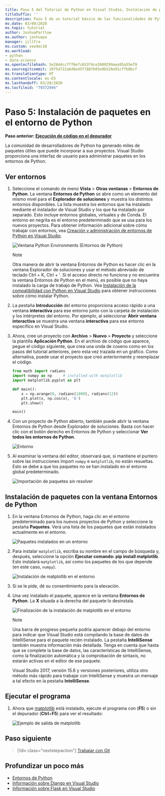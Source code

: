 ```yaml
---
title: Paso 5 del Tutorial de Python en Visual Studio, Instalación de paquetes
titleSuffix: ''
description: Paso 5 de un tutorial básico de las funcionalidades de Python en Visual Studio, en el que se muestran las características de Visual Studio para administrar paquetes en un entorno de Python.
ms.date: 03/09/2020
ms.topic: tutorial
author: JoshuaPartlow
ms.author: joshuapa
manager: jillfra
ms.custom: seodec18
ms.workload:
- python
- data-science
ms.openlocfilehash: 5e2644ccfff0e7c653f4ce2680299aea95a55ef9
ms.sourcegitcommit: 2975d722a6d6e45f7887b05e9b526e91cffb0bcf
ms.translationtype: HT
ms.contentlocale: es-ES
ms.lasthandoff: 03/20/2020
ms.locfileid: "79372946"
---
```

# <a name="step-5-install-packages-in-your-python-environment"></a>Paso 5: Instalación de paquetes en el entorno de Python

**Paso anterior: [Ejecución de código en el depurador](tutorial-working-with-python-in-visual-studio-step-04-debugging.md)**

La comunidad de desarrolladores de Python ha generado miles de paquetes útiles que puede incorporar a sus proyectos. Visual Studio proporciona una interfaz de usuario para administrar paquetes en los entornos de Python.

## <a name="view-environments"></a>Ver entornos

1. Seleccione el comando de menú **Vista** > **Otras ventanas** > **Entornos de Python**. La ventana **Entornos de Python** se abre como un elemento del mismo nivel para el **Explorador de soluciones** y muestra los distintos entornos disponibles. La lista muestra los entornos que ha instalado mediante el instalador de Visual Studio y los que ha instalado por separado. Esto incluye entornos globales, virtuales y de Conda. El entorno en negrita es el entorno predeterminado que se usa para los nuevos proyectos. Para obtener información adicional sobre cómo trabajar con entornos, vea [Creación y administración de entornos de Python en Visual Studio](managing-python-environments-in-visual-studio.md).

   ![Ventana Python Environments (Entornos de Python)](media/environments/environments-default-view-2019.png)

   > [!NOTE]
   > Otra manera de abrir la ventana Entornos de Python es hacer clic en la ventana Explorador de soluciones y usar el método abreviado de teclado Ctrl + K, Ctrl + '. Si el acceso directo no funciona y no encuentra la ventana Entornos de Python en el menú, es posible que no haya instalado la carga de trabajo de Python. Vea [Instalación de la compatibilidad con Python en Visual Studio](installing-python-support-in-visual-studio.md) para obtener instrucciones sobre cómo instalar Python.

2. La pestaña **Introducción** del entorno proporciona acceso rápido a una ventana **interactiva** para ese entorno junto con la carpeta de instalación y los intérpretes del entorno. Por ejemplo, al seleccionar **Abrir ventana interactiva** se muestra una ventana **interactiva** para ese entorno específico en Visual Studio.

3. Ahora, cree un proyecto con **Archivo** > **Nuevo** > **Proyecto** y seleccione la plantilla **Aplicación Python**. En el archivo de código que aparece, pegue el código siguiente, que crea una onda de coseno como en los pasos del tutorial anteriores, pero esta vez trazada en un gráfico. Como alternativa, puede usar el proyecto que creó anteriormente y reemplazar el código. 

    ```python
    from math import radians
    import numpy as np     # installed with matplotlib
    import matplotlib.pyplot as plt

    def main():
        x = np.arange(0, radians(1800), radians(12))
        plt.plot(x, np.cos(x), 'b')
        plt.show()

    main()
    ```

4. Con un proyecto de Python abierto, también puede abrir la ventana Entornos de Python desde Explorador de soluciones. Basta con hacer clic con el botón derecho en Entornos de Python y seleccionar **Ver todos los entornos de Python**.

   ![Entorno](media/environments/environments-view-all-2019.png)

5. Al examinar la ventana del editor, observará que, si mantiene el puntero sobre las instrucciones Import `numpy` e `matplotlib`, no están resueltas. Esto se debe a que los paquetes no se han instalado en el entorno global predeterminado.

   ![Importación de paquetes sin resolver](media/packages-unresolved-import.png)

## <a name="install-packages-using-the-python-environments-window"></a>Instalación de paquetes con la ventana Entornos de Python

1. En la ventana Entornos de Python, haga clic en el entorno predeterminado para los nuevos proyectos de Python y seleccione la pestaña **Paquetes**. Verá una lista de los paquetes que están instalados actualmente en el entorno.

   ![Paquetes instalados en un entorno](media/environments/environments-installed-packages-2019.png)

2. Para instalar `matplotlib`, escriba su nombre en el campo de búsqueda y, después, seleccione la opción **Ejecutar comando: pip install matplotlib**. Esto instalará `matplotlib`, así como los paquetes de los que depende (en este caso, `numpy`).

   ![Instalación de matplotlib en el entorno](media/environments/environments-add-matplotlib-2019.png)

5. Si se le pide, dé su consentimiento para la elevación.

6. Una vez instalado el paquete, aparece en la ventana **Entornos de Python**. La **X** situada a la derecha del paquete lo desinstala.

   ![Finalización de la instalación de matplotlib en el entorno](media/environments/environments-add-matplotlib2-2019.png)

   > [!NOTE]
   > Una barra de progreso pequeña podría aparecer debajo del entorno para indicar que Visual Studio está compilando la base de datos de IntelliSense para el paquete recién instalado. La pestaña **IntelliSense** también muestra información más detallada. Tenga en cuenta que hasta que se complete la base de datos, las características de IntelliSense, como la finalización automática y la comprobación de sintaxis, no estarán activas en el editor de ese paquete.
   > 
   > Visual Studio 2017, versión 15.6 y versiones posteriores, utiliza otro método más rápido para trabajar con IntelliSense y muestra un mensaje a tal efecto en la pestaña **IntelliSense**.

## <a name="run-the-program"></a>Ejecutar el programa

1. Ahora que [matplotlib](https://matplotlib.org/) está instalado, ejecute el programa con (**F5**) o sin el depurador (**Ctrl**+**F5**) para ver el resultado:

   ![Ejemplo de salida de matplotlib](media/environments/environments-add-matplotlib3.png)

## <a name="next-step"></a>Paso siguiente

> [!div class="nextstepaction"]
> [Trabajar con Git](tutorial-working-with-python-in-visual-studio-step-06-working-with-git.md)

## <a name="go-deeper"></a>Profundizar un poco más

- [Entornos de Python](managing-python-environments-in-visual-studio.md)
- [Información sobre Django en Visual Studio](learn-django-in-visual-studio-step-01-project-and-solution.md)
- [Información sobre Flask en Visual Studio](learn-flask-visual-studio-step-01-project-solution.md)
